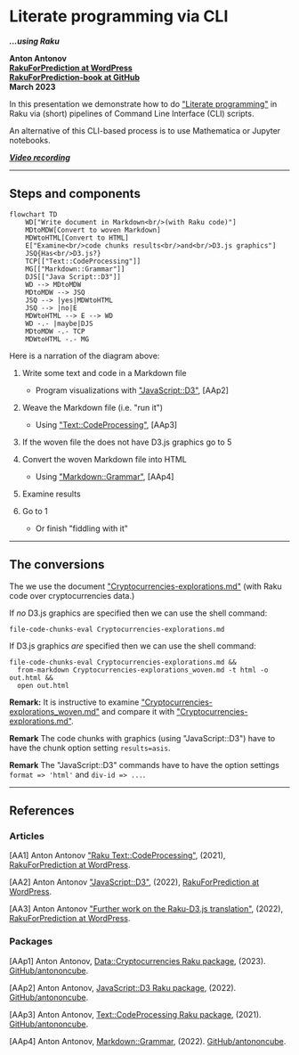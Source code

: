 # Literate programming via CLI

***...using Raku***

**Anton Antonov   
[RakuForPrediction at WordPress](https://rakuforprediction.wordpress.com)   
[RakuForPrediction-book at GitHub](https://github.com/antononcube/RakuForPrediction-book)   
March 2023**

In this presentation we demonstrate how to do
["Literate programming"](https://en.wikipedia.org/wiki/Literate_programming)
in Raku via (short) pipelines of Command Line Interface (CLI) scripts.

An alternative of this CLI-based process is to use Mathematica or Jupyter notebooks. 

[***Video recording***](https://youtu.be/2UjAdQaKof8)

-------

## Steps and components

```mermaid
flowchart TD
    WD["Write document in Markdown<br/>(with Raku code)"]
    MDtoMDW[Convert to woven Markdown]
    MDWtoHTML[Convert to HTML]
    E["Examine<br/>code chunks results<br/>and<br/>D3.js graphics"]
    JSQ{Has<br/>D3.js?}
    TCP[["Text::CodeProcessing"]]
    MG[["Markdown::Grammar"]]
    DJS[["Java Script::D3"]]
    WD --> MDtoMDW
    MDtoMDW --> JSQ 
    JSQ --> |yes|MDWtoHTML
    JSQ --> |no|E
    MDWtoHTML --> E --> WD
    WD -.- |maybe|DJS
    MDtoMDW -.- TCP
    MDWtoHTML -.- MG
```

Here is a narration of the diagram above:

1. Write some text and code in a Markdown file

    - Program visualizations with ["JavaScript::D3"](https://raku.land/zef:antononcube/JavaScript::D3), [AAp2] 

2. Weave the Markdown file (i.e. "run it")
    
    - Using ["Text::CodeProcessing"](https://raku.land/zef:antononcube/Text::CodeProcessing), [AAp3]

3. If the woven file the does not have D3.js graphics go to 5

4. Convert the woven Markdown file into HTML

    -  Using ["Markdown::Grammar"](https://raku.land/zef:antononcube/Markdown::Grammar), [AAp4]

5. Examine results

6. Go to 1 
    
    - Or finish "fiddling with it"

-------

## The conversions

The we use the document
["Cryptocurrencies-explorations.md"](./Documents/Cryptocurrencies-explorations.md)
(with Raku code over cryptocurrencies data.)

If *no* D3.js graphics are specified then we can use the shell command:

```
file-code-chunks-eval Cryptocurrencies-explorations.md
```

If D3.js graphics *are* specified then we can use the shell command:

```
file-code-chunks-eval Cryptocurrencies-explorations.md && 
  from-markdown Cryptocurrencies-explorations_woven.md -t html -o out.html && 
  open out.html
```

**Remark:** It is instructive to examine 
["Cryptocurrencies-explorations_woven.md"](./Documents/Cryptocurrencies-explorations_woven.md)
and compare it with
["Cryptocurrencies-explorations.md"](./Documents/Cryptocurrencies-explorations.md).

**Remark** The code chunks with graphics (using "JavaScript::D3") have to have the chunk option setting `results=asis`. 

**Remark** The "JavaScript::D3" commands have to have the option settings `format => 'html'` and `div-id => ...`. 

-------

## References

### Articles

[AA1] Anton Antonov
["Raku Text::CodeProcessing"](https://rakuforprediction.wordpress.com/2021/07/13/raku-textcodeprocessing/),
(2021),
[RakuForPrediction at WordPress](https://rakuforprediction.wordpress.com).

[AA2] Anton Antonov
["JavaScript::D3"](https://rakuforprediction.wordpress.com/2022/12/15/javascriptd3/),
(2022),
[RakuForPrediction at WordPress](https://rakuforprediction.wordpress.com).

[AA3] Anton Antonov
["Further work on the Raku-D3.js translation"](https://rakuforprediction.wordpress.com/2022/12/22/further-work-on-the-raku-to-d3-js-translation/),
(2022),
[RakuForPrediction at WordPress](https://rakuforprediction.wordpress.com).
 
### Packages

[AAp1] Anton Antonov,
[Data::Cryptocurrencies Raku package](https://github.com/antononcube/Raku-Data-Cryptocurrencies),
(2023).
[GitHub/antononcube](https://github.com/antononcube).

[AAp2] Anton Antonov,
[JavaScript::D3 Raku package](https://github.com/antononcube/Raku-JavaScript-D3),
(2022).
[GitHub/antononcube](https://github.com/antononcube).

[AAp3] Anton Antonov,
[Text::CodeProcessing Raku package](https://github.com/antononcube/Raku-Text-CodeProcessing),
(2021).
[GitHub/antononcube](https://github.com/antononcube).

[AAp4] Anton Antonov,
[Markdown::Grammar](https://github.com/antononcube/Raku-Markdown-Grammar),
(2022).
[GitHub/antononcube](https://github.com/antononcube).



